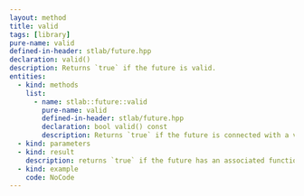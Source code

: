 ```yaml
---
layout: method
title: valid
tags: [library]
pure-name: valid
defined-in-header: stlab/future.hpp 
declaration: valid()
description: Returns `true` if the future is valid.
entities:
  - kind: methods
    list:
      - name: stlab::future::valid
        pure-name: valid
        defined-in-header: stlab/future.hpp 
        declaration: bool valid() const
        description: Returns `true` if the future is connected with a valid task. A default constructed object or a canceled one returns `false`.
  - kind: parameters
  - kind: result
    description: returns `true` if the future has an associated function object, otherwise `false`; after a reset, it returns `false`
  - kind: example
    code: NoCode
---
```

